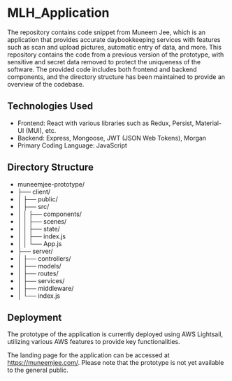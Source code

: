 # MLH_Application
The repository contains code snippet from Muneem Jee, which is an application that provides accurate daybookkeeping services with features such as scan and upload pictures, automatic entry of data, and more. This repository contains the code from a previous version of the prototype, with sensitive and secret data removed to protect the uniqueness of the software. The provided code includes both frontend and backend components, and the directory structure has been maintained to provide an overview of the codebase.

## Technologies Used
- Frontend: React with various libraries such as Redux, Persist, Material-UI (MUI), etc.
- Backend: Express, Mongoose, JWT (JSON Web Tokens), Morgan
- Primary Coding Language: JavaScript

## Directory Structure
- muneemjee-prototype/
- ├── client/
- │ ├── public/
- │ ├── src/
- │ │ ├── components/
- │ │ ├── scenes/
- │ │ ├── state/
- │ │ ├── index.js
- │ │ └── App.js
- ├── server/
- │ ├── controllers/
- │ ├── models/
- │ ├── routes/
- │ ├── services/
- │ ├── middleware/
- │ └── index.js

## Deployment
The prototype of the application is currently deployed using AWS Lightsail, utilizing various AWS features to provide key functionalities. 

The landing page for the application can be accessed at https://muneemjee.com/. Please note that the prototype is not yet available to the general public.
